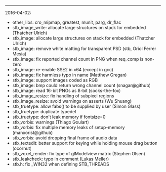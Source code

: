----

2016-04-02:

- other_libs: cro_mipmap, greatest, munit, parg, dr_flac
- stb_image_write: allocate large structures on stack for embedded (Thatcher Ulrich)
- stb_image: allocate large structures on stack for embedded (Thatcher Ulrich)
- stb_image: remove white matting for transparent PSD (stb, Oriol Ferrer Mesia)
- stb_image: fix reported channel count in PNG when req_comp is non-zero
- stb_image: re-enable SSE2 in x64 (except in gcc)
- stb_image: fix harmless typo in name (Matthew Gregan)
- stb_image: support images coded as RGB
- stb_image: bmp could return wrong channel count (snagar@github)
- stb_image: read 16-bit PNGs as 8-bit (socks-the-fox)
- stb_image_resize: fix handling of subpixel regions
- stb_image_resize: avoid warnings on asserts (Wu Shuang)
- stb_truetype: allow fabs() to be supplied by user (Simon Glass)
- stb_truetype: duplicate typedef
- stb_truetype: don't leak memory if fontsize=0
- stb_vorbis: warnings (Thiago Goulart)
- stb_vorbis: fix multiple memory leaks of setup-memory (manxorist@github)
- stb_vorbis: avoid dropping final frame of audio data
- stb_textedit: better support for keying while holding mouse drag button (ocornut)
- stb_voxel_render: fix type of glModelview matrix (Stephen Olsen)
- stb_leakcheck: typo in comment (Lukas Meller)
- stb.h: fix _WIN32 when defining STB_THREADS
